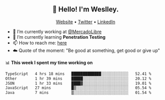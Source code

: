 <h2 align="center">👋 Hello! I'm Weslley.</h2>
<p align="center">
  <a href="http://weslleyneri.com.br">Website</a> •
  <a href="https://twitter.com/Weslley_Neri">Twitter</a> •
  <a href="https://www.linkedin.com/in/weslley-neri-3658908b">LinkedIn</a>
</p>


- 🔭 I’m currently working at [@MercadoLibre](https://github.com/mercadolibre)
- 🌱 I’m currently learning **Penetration Testing**
- 📫 How to reach me: [here](mailto:weslley39@gmail.com)
- ☁️ Quote of the moment: "Be good at something, get good or give up"

📊 **This week I spent my time working on**
<!--START_SECTION:waka-->

```txt
TypeScript   4 hrs 18 mins   █████████████░░░░░░░░░░░░   52.41 %
Other        1 hr 39 mins    █████░░░░░░░░░░░░░░░░░░░░   20.12 %
JSON         1 hr 33 mins    ████▓░░░░░░░░░░░░░░░░░░░░   19.01 %
JavaScript   27 mins         █▒░░░░░░░░░░░░░░░░░░░░░░░   05.54 %
Java         7 mins          ▒░░░░░░░░░░░░░░░░░░░░░░░░   01.54 %
```

<!--END_SECTION:waka-->

<!-- Inspired by https://github.com/gruselhaus/gruselhaus -->
